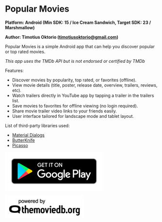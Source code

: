 # Popular Movies

**Platform: Android (Min SDK: 15 / Ice Cream Sandwich, Target SDK: 23 / Marshmallow)**

**Author: Timotius Oktorio (timotiusoktorio@gmail.com)**

Popular Movies is a simple Android app that can help you discover popular or top rated movies.

*This app uses the TMDb API but is not endorsed or certified by TMDb*

Features:
- Discover movies by popularity, top rated, or favorites (offline).
- View movie details (title, poster, release date, overview, trailers, reviews, etc).
- Watch trailers directly in YouTube app by tapping a trailer in the trailers list.
- Save movies to favorites for offline viewing (no login required).
- Share movie trailer video links to your friends easily.
- User interface tailored for landscape mode and tablet layout.

List of third-party libraries used:
- [Material Dialogs](https://github.com/afollestad/material-dialogs)
- [ButterKnife](https://github.com/JakeWharton/butterknife)
- [Picasso](https://github.com/square/picasso)

[![Get it on Google Play!](screenshots/logo_google_play_badge.png)](https://play.google.com/store/apps/details?id=com.timotiusoktorio.popularmovies)

[![TMDb Logo Attribution](screenshots/logo_tmdb_attribution.png)](https://www.themoviedb.org/)